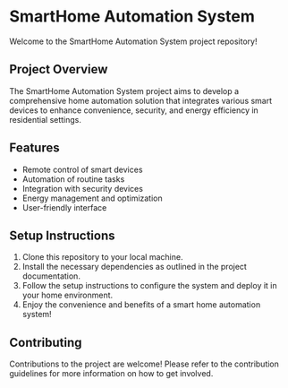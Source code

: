 # SmartHome Automation System

Welcome to the SmartHome Automation System project repository!

## Project Overview
The SmartHome Automation System project aims to develop a comprehensive home automation solution that integrates various smart devices to enhance convenience, security, and energy efficiency in residential settings.

## Features
- Remote control of smart devices
- Automation of routine tasks
- Integration with security devices
- Energy management and optimization
- User-friendly interface

## Setup Instructions
1. Clone this repository to your local machine.
2. Install the necessary dependencies as outlined in the project documentation.
3. Follow the setup instructions to configure the system and deploy it in your home environment.
4. Enjoy the convenience and benefits of a smart home automation system!

## Contributing
Contributions to the project are welcome! Please refer to the contribution guidelines for more information on how to get involved.
